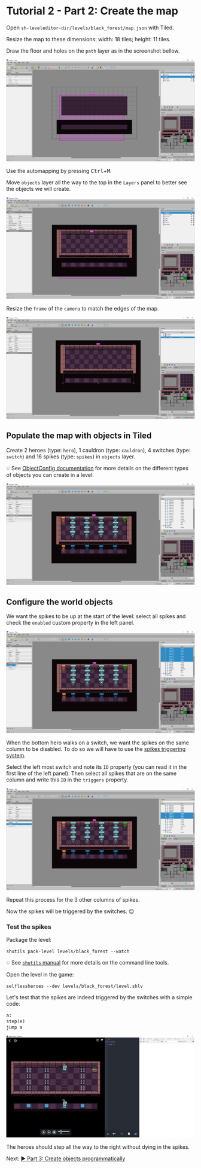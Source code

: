 # Tutorial 2 - Part 2: Create the map

Open `sh-leveleditor-dir/levels/black_forest/map.json` with Tiled.

Resize the map to these dimensions: width: 18 tiles; height: 11 tiles.

Draw the floor and holes on the `path` layer as in the screenshot bellow.

![map path layer drawing](images/tutorial2_2.png)

Use the automapping by pressing <kbd>Ctrl</kbd>+<kbd>M</kbd>.

Move `objects` layer all the way to the top in the `Layers` panel to better see
the objects we will create.

![map after automapping](images/tutorial2_3.png)

Resize the `frame` of the `camera` to match the edges of the map.

![camera frame resized](images/tutorial2_4.png)

## Populate the map with objects in Tiled

Create 2 heroes (type: `hero`), 1 cauldron (type: `cauldron`), 4 switches (type:
`switch`) and 16 spikes (type: `spikes`) in `objects` layer.

:bulb: See [ObjectConfig documentation](ObjectConfig.md) for more details on the
different types of objects you can create in a level.

![static objects created](images/tutorial2_5.png)

## Configure the world objects

We want the spikes to be up at the start of the level: select all spikes and
check the `enabled` custom property in the left panel.

![static objects created](images/tutorial2_6.png)

When the bottom hero walks on a switch, we want the spikes on the same column to
be disabled. To do so we will have to use the
[spikes triggering system](ObjectConfig.md#spikesconfig).

Select the left most switch and note its `ID` property (you can read it in the
	first line of the left panel). Then select all spikes that are on the same
	column and write this `ID` in the `triggers` property.

![set triggers for spikes](images/tutorial2_7.png)

Repeat this process for the 3 other columns of spikes.

Now the spikes will be triggered by the switches. :wink:

### Test the spikes

Package the level:

```shell
shutils pack-level levels/black_forest --watch
```

:bulb: See [`shutils` manual](shutils.md) for more details on the command line
tools.

Open the level in the game:

```shell
selflessheroes --dev levels/black_forest/level.shlv
```

Let's test that the spikes are indeed triggered by the switches with a simple
code:

    a:
    step(e)
    jump a

![test triggers for spikes](images/tutorial2_8.png)

The heroes should step all the way to the right without dying in the spikes.

Next: [:arrow_forward: Part 3: Create objects programmatically](tutorial2_3.md)
